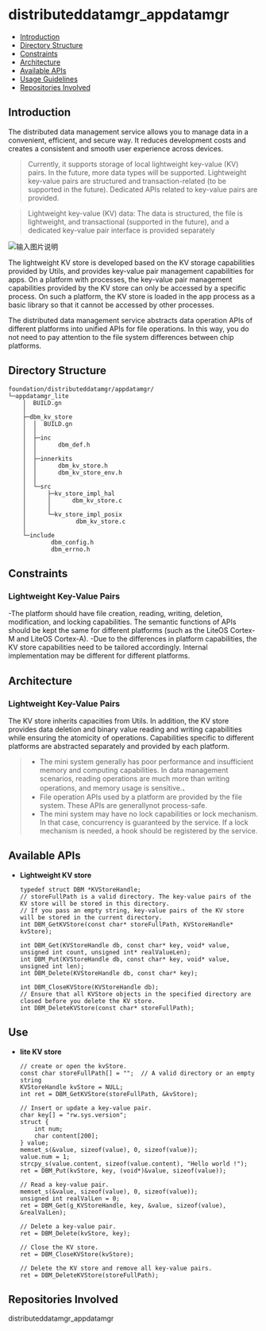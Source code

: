 # distributeddatamgr_appdatamgr

- [Introduction](#section11660541593)
- [Directory Structure](#section1464106163817)
- [Constraints](#section1718733212019)
- [Architecture](#section159991817144514)
- [Available APIs](#section11510542164514)
- [Usage Guidelines](#section1685211117463)
- [Repositories Involved](#section10365113863719)

## Introduction<a name="section11660541593"></a>
The distributed data management service allows you to manage data in a convenient, efficient, and secure way. It reduces development costs and creates a consistent and smooth user experience across devices.

> Currently, it supports storage of local lightweight key-value (KV) pairs. In the future, more data types will be supported.
Lightweight key-value pairs are structured and transaction-related (to be supported in the future). Dedicated APIs related to key-value pairs are provided.

> Lightweight key-value (KV) data: The data is structured, the file is lightweight, and transactional (supported in the future), and a dedicated key-value pair interface is provided separately

![输入图片说明](https://images.gitee.com/uploads/images/2021/0422/200748_51a0cbd1_8046977.png "屏幕截图.png")

The lightweight KV store is developed based on the KV storage capabilities provided by Utils, and provides key-value pair management capabilities for apps. On a platform with processes, the key-value pair management capabilities provided by the KV store can only be accessed by a specific process. On such a platform, the KV store is loaded in the app process as a basic library so that it cannot be accessed by other processes.

The distributed data management service abstracts data operation APIs of different platforms into unified APIs for file operations. In this way, you do not need to pay attention to the file system differences between chip platforms.

## Directory Structure<a name="section1464106163817"></a>
```
foundation/distributeddatamgr/appdatamgr/
└─appdatamgr_lite
    │  BUILD.gn
    │
    ├─dbm_kv_store
    │  │  BUILD.gn
    │  │
    │  ├─inc
    │  │      dbm_def.h
    │  │
    │  ├─innerkits
    │  │      dbm_kv_store.h
    │  │      dbm_kv_store_env.h
    │  │
    │  └─src
    │      ├─kv_store_impl_hal
    │      │      dbm_kv_store.c
    │      │
    │      └─kv_store_impl_posix
    │              dbm_kv_store.c
    │
    └─include
            dbm_config.h
            dbm_errno.h
```

## Constraints<a name="section1718733212019"></a>
### Lightweight Key-Value Pairs
-The platform should have file creation, reading, writing, deletion, modification, and locking capabilities. The semantic functions of APIs should be kept the same for different platforms (such as the LiteOS Cortex-M and LiteOS Cortex-A).
-Due to the differences in platform capabilities, the KV store capabilities need to be tailored accordingly. Internal implementation may be different for different platforms.

## Architecture<a name="section159991817144514"></a>
### Lightweight Key-Value Pairs
The KV store inherits capacities from Utils. In addition, the KV store provides data deletion and binary value reading and writing capabilities while ensuring the atomicity of operations. Capabilities specific to different platforms are abstracted separately and provided by each platform.
>- The mini system generally has poor performance and insufficient memory and computing capabilities. In data management scenarios, reading operations are much more than writing operations, and memory usage is sensitive.、
>- File operation APIs used by a platform are provided by the file system. These APIs are generallynot process-safe.
>- The mini system may have no lock capabilities or lock mechanism. In that case, concurrency is guaranteed by the service. If a lock mechanism is needed, a hook should be registered by the service.

## Available APIs<a name="section11510542164514"></a>
- **Lightweight KV store**

    ```
    typedef struct DBM *KVStoreHandle;
    // storeFullPath is a valid directory. The key-value pairs of the KV store will be stored in this directory.
    // If you pass an empty string, key-value pairs of the KV store will be stored in the current directory.
    int DBM_GetKVStore(const char* storeFullPath, KVStoreHandle* kvStore);
    
    int DBM_Get(KVStoreHandle db, const char* key, void* value, unsigned int count, unsigned int* realValueLen);
    int DBM_Put(KVStoreHandle db, const char* key, void* value, unsigned int len);
    int DBM_Delete(KVStoreHandle db, const char* key);
    
    int DBM_CloseKVStore(KVStoreHandle db);
    // Ensure that all KVStore objects in the specified directory are closed before you delete the KV store.
    int DBM_DeleteKVStore(const char* storeFullPath);

## Use <a name="section1685211117463"></a>
- **lite KV store**

    ```
    // create or open the kvStore.
    const char storeFullPath[] = "";  // A valid directory or an empty string
    KVStoreHandle kvStore = NULL;
    int ret = DBM_GetKVStore(storeFullPath, &kvStore);
    
    // Insert or update a key-value pair.
    char key[] = "rw.sys.version";
    struct {
        int num;
        char content[200];
    } value;
    memset_s(&value, sizeof(value), 0, sizeof(value));
    value.num = 1;
    strcpy_s(value.content, sizeof(value.content), "Hello world !");
    ret = DBM_Put(kvStore, key, (void*)&value, sizeof(value));
    
    // Read a key-value pair.
    memset_s(&value, sizeof(value), 0, sizeof(value));
    unsigned int realValLen = 0;
    ret = DBM_Get(g_KVStoreHandle, key, &value, sizeof(value), &realValLen);
    
    // Delete a key-value pair.
    ret = DBM_Delete(kvStore, key);
    
    // Close the KV store.
    ret = DBM_CloseKVStore(kvStore);
    
    // Delete the KV store and remove all key-value pairs.
    ret = DBM_DeleteKVStore(storeFullPath);
    
    ```

## Repositories Involved<a name="section10365113863719"></a>
distributeddatamgr_appdatamgr